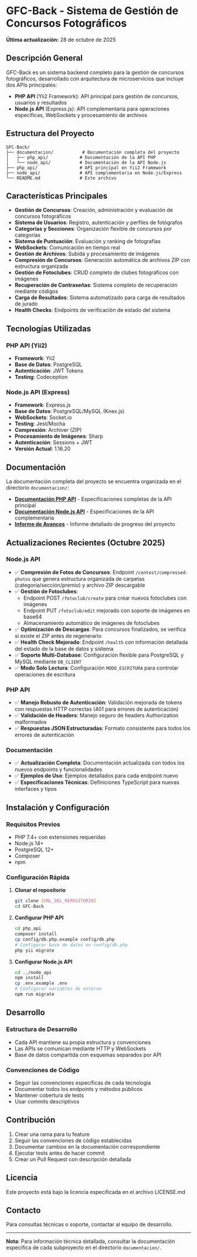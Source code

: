 # GFC-Back - Sistema de Gestión de Concursos Fotográficos

**Última actualización:** 28 de octubre de 2025

## Descripción General

GFC-Back es un sistema backend completo para la gestión de concursos fotográficos, desarrollado con arquitectura de microservicios que incluye dos APIs principales:

- **PHP API** (Yii2 Framework): API principal para gestión de concursos, usuarios y resultados
- **Node.js API** (Express.js): API complementaria para operaciones específicas, WebSockets y procesamiento de archivos

## Estructura del Proyecto

```
GFC-Back/
├── documentacion/           # Documentación completa del proyecto
│   ├── php_api/            # Documentación de la API PHP
│   └── node_api/           # Documentación de la API Node.js
├── php_api/                # API principal en Yii2 Framework
├── node_api/               # API complementaria en Node.js/Express
└── README.md               # Este archivo
```

## Características Principales

- **Gestión de Concursos**: Creación, administración y evaluación de concursos fotográficos
- **Sistema de Usuarios**: Registro, autenticación y perfiles de fotógrafos
- **Categorías y Secciones**: Organización flexible de concursos por categorías
- **Sistema de Puntuación**: Evaluación y ranking de fotografías
- **WebSockets**: Comunicación en tiempo real
- **Gestión de Archivos**: Subida y procesamiento de imágenes
- **Compresión de Concursos**: Generación automática de archivos ZIP con estructura organizada
- **Gestión de Fotoclubes**: CRUD completo de clubes fotográficos con imágenes
- **Recuperación de Contraseñas**: Sistema completo de recuperación mediante códigos
- **Carga de Resultados**: Sistema automatizado para carga de resultados de jurado
- **Health Checks**: Endpoints de verificación de estado del sistema

## Tecnologías Utilizadas

### PHP API (Yii2)
- **Framework**: Yii2
- **Base de Datos**: PostgreSQL
- **Autenticación**: JWT Tokens
- **Testing**: Codeception

### Node.js API (Express)
- **Framework**: Express.js
- **Base de Datos**: PostgreSQL/MySQL (Knex.js)
- **WebSockets**: Socket.io
- **Testing**: Jest/Mocha
- **Compresión**: Archiver (ZIP)
- **Procesamiento de Imágenes**: Sharp
- **Autenticación**: Sessions + JWT
- **Versión Actual**: 1.16.20

## Documentación

La documentación completa del proyecto se encuentra organizada en el directorio `documentacion/`:

- **[Documentación PHP API](documentacion/php_api/README.md)** - Especificaciones completas de la API principal
- **[Documentación Node.js API](documentacion/node_api/README.md)** - Especificaciones de la API complementaria
- **[Informe de Avances](documentacion/informe_avances_2025-07-25.md)** - Informe detallado de progreso del proyecto

## Actualizaciones Recientes (Octubre 2025)

### Node.js API
- ✅ **Compresión de Fotos de Concursos**: Endpoint `/contest/compressed-photos` que genera estructura organizada de carpetas (categoría/sección/premio) y archivo ZIP descargable
- ✅ **Gestión de Fotoclubes**: 
  - Endpoint POST `/fotoclub/create` para crear nuevos fotoclubes con imágenes
  - Endpoint PUT `/fotoclub/edit` mejorado con soporte de imágenes en base64
  - Almacenamiento automático de imágenes de fotoclubes
- ✅ **Optimización de Descargas**: Para concursos finalizados, se verifica si existe el ZIP antes de regenerarlo
- ✅ **Health Check Mejorado**: Endpoint `/health` con información detallada del estado de la base de datos y sistema
- ✅ **Soporte Multi-Database**: Configuración flexible para PostgreSQL y MySQL mediante `DB_CLIENT`
- ✅ **Modo Solo Lectura**: Configuración `MODO_ESCRITURA` para controlar operaciones de escritura

### PHP API
- ✅ **Manejo Robusto de Autenticación**: Validación mejorada de tokens con respuestas HTTP correctas (401 para errores de autenticación)
- ✅ **Validación de Headers**: Manejo seguro de headers Authorization malformados
- ✅ **Respuestas JSON Estructuradas**: Formato consistente para todos los errores de autenticación

### Documentación
- ✅ **Actualización Completa**: Documentación actualizada con todos los nuevos endpoints y funcionalidades
- ✅ **Ejemplos de Uso**: Ejemplos detallados para cada endpoint nuevo
- ✅ **Especificaciones Técnicas**: Definiciones TypeScript para nuevas interfaces y tipos

## Instalación y Configuración

### Requisitos Previos
- PHP 7.4+ con extensiones requeridas
- Node.js 14+
- PostgreSQL 12+
- Composer
- npm

### Configuración Rápida

1. **Clonar el repositorio**
   ```bash
   git clone [URL_DEL_REPOSITORIO]
   cd GFC-Back
   ```

2. **Configurar PHP API**
   ```bash
   cd php_api
   composer install
   cp config/db.php.example config/db.php
   # Configurar base de datos en config/db.php
   php yii migrate
   ```

3. **Configurar Node.js API**
   ```bash
   cd ../node_api
   npm install
   cp .env.example .env
   # Configurar variables de entorno
   npm run migrate
   ```

## Desarrollo

### Estructura de Desarrollo
- Cada API mantiene su propia estructura y convenciones
- Las APIs se comunican mediante HTTP y WebSockets
- Base de datos compartida con esquemas separados por API

### Convenciones de Código
- Seguir las convenciones específicas de cada tecnología
- Documentar todos los endpoints y métodos públicos
- Mantener cobertura de tests
- Usar commits descriptivos

## Contribución

1. Crear una rama para tu feature
2. Seguir las convenciones de código establecidas
3. Documentar cambios en la documentación correspondiente
4. Ejecutar tests antes de hacer commit
5. Crear un Pull Request con descripción detallada

## Licencia

Este proyecto está bajo la licencia especificada en el archivo LICENSE.md

## Contacto

Para consultas técnicas o soporte, contactar al equipo de desarrollo.

---

**Nota**: Para información técnica detallada, consultar la documentación específica de cada subproyecto en el directorio `documentacion/`. 